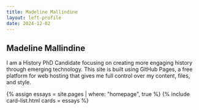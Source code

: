 ```yaml
---
title: Madeline Mallindine
layout: left-profile
date: 2024-12-02
---
```



## Madeline Mallindine

I am a History PhD Candidate focusing on creating more engaging history through emerging technology. This site is built using GitHub Pages, a free platform for web hosting that gives me full control over my content, files, and style.

{% assign essays = site.pages | where: "homepage", true %}
{% include card-list.html cards = essays %}
